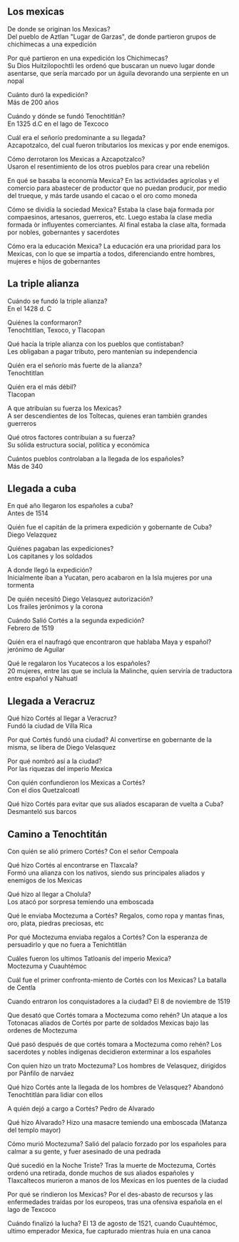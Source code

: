 
## Los mexicas

De donde se originan los Mexicas?  
Del pueblo de Aztlan "Lugar de Garzas", de donde partieron grupos de chichimecas a una expedición

Por qué partieron en una expedición los Chichimecas?  
Su Dios Huitzilopochtli les ordenó que buscaran un nuevo lugar donde asentarse, que sería marcado por un águila devorando una serpiente en un nopal

Cuánto duró la expedición?  
Más de 200 años

Cuándo y dónde se fundó Tenochtitlán?  
En 1325 d.C en el lago de Texcoco

Cuál era el señorío predominante a su llegada?  
Azcapotzalco, del cual fueron tributarios los mexicas y por ende enemigos.

Cómo derrotaron los Mexicas a Azcapotzalco?   
Usaron el resentimiento de los otros pueblos para crear una rebelión

En qué se basaba la economía Mexica?
En las actividades agrícolas y el comercio para abastecer de productor que no puedan producir, por medio del trueque, y más tarde usando el cacao o el oro como moneda

Cómo se dividía la sociedad Mexica?
Estaba la clase baja formada por compaesinos, artesanos, guerreros, etc. Luego estaba la clase media formada òr influyentes comerciantes. Al final estaba la clase alta, formada por nobles, gobernantes y sacerdotes

Cómo era la educación Mexica?
La educación era una prioridad para los Mexicas, con lo que se impartía a todos, diferenciando entre hombres, mujeres e hijos de gobernantes


## La triple alianza

Cuándo se fundó la triple alianza?  
En el 1428 d. C

Quiénes la conformaron?  
Tenochtitlan, Texoco, y Tlacopan

Qué hacía la triple alianza con los pueblos que contistaban?  
Les obligaban a pagar tributo, pero mantenían su independencia

Quién era el señorío más fuerte de la alianza?  
Tenochtitlan

Quién era el más débil?  
Tlacopan

A que atribuían su fuerza los Mexicas?  
A ser descendientes de los Toltecas, quienes eran también grandes guerreros

Qué otros factores contribuían a su fuerza?  
Su sólida estructura social, política y económica 

Cuántos pueblos controlaban a la llegada de los españoles?  
Más de 340

## Llegada  a cuba


En qué año llegaron los españoles a cuba?  
Antes de 1514

Quién fue el capitán de la primera expedición y gobernante de Cuba?  
Diego Velazquez

Quiénes pagaban las expediciones?  
Los capitanes y los soldados

A donde llegó la expedición?   
Inicialmente iban a Yucatan, pero acabaron en la Isla mujeres por una tormenta 

De quién necesitó Diego Velasquez autorización?  
Los frailes jerónimos y la corona

Cuándo Salió Cortés a la segunda expedición?  
Febrero de 1519

Quién era el naufragó que encontraron que hablaba Maya y español?  
jerónimo de Aguilar

Qué le regalaron los Yucatecos a los españoles?  
20 mujeres, entre las que se incluía la Malinche, quien serviría de traductora entre español y Nahuatl


## Llegada a Veracruz

Qué hizo Cortés al llegar a Veracruz?  
Fundó la ciudad de Villa Rica

Por qué Cortés fundó una ciudad?
Al convertirse en gobernante de la misma, se libera de Diego Velasquez

Por qué nombró así a la ciudad?  
Por las riquezas del imperio Mexica

Con quién confundieron los Mexicas a Cortés?   
Con el dios Quetzalcoatl

Qué hizo Cortés para evitar que sus aliados escaparan de vuelta a Cuba?  
Desmanteló sus barcos

## Camino a Tenochtitán

Con quién se alió primero Cortés?
Con el señor Cempoala

Qué hizo Cortés al encontrarse en Tlaxcala?  
Formó una alianza con los nativos, siendo sus principales aliados y enemigos de los Mexicas

Qué hizo al llegar a Cholula?  
Los atacó por sorpresa temiendo una emboscada

Qué le enviaba Moctezuma a Cortés?
Regalos, como ropa y mantas finas, oro, plata, piedras preciosas, etc

Por qué Moctezuma enviaba regalos a Cortés?
Con la esperanza de persuadirlo y que no fuera a Tenichtitlán

Cuáles fueron los ultimos Tatloanis del imperio Mexica?  
Moctezuma y Cuauhtémoc

Cuál fue el primer confronta-miento de Cortés con los Mexicas?
La batalla de Centla

Cuando entraron los conquistadores a la ciudad?
El 8 de noviembre de 1519

Que desató que Cortés tomara a Moctezuma como rehén?
Un ataque a los Totonacas aliados de Cortés por parte de soldados Mexicas bajo las ordenes de Moctezuma

Qué pasó después de que cortés tomara a Moctezuma como rehén?
Los sacerdotes y nobles indígenas decidieron exterminar a los españoles

Con quien hizo un trato Moctezuma?
Los hombres de Velasquez, dirigidos por Pánfilo de narváez

Qué hizo Cortés ante la llegada de los hombres de Velasquez?
Abandonó Tenochtitlán para lidiar con ellos

A quién dejó a cargo a Cortés?
Pedro de Alvarado

Qué hizo Alvarado?
Hizo una masacre temiendo una emboscada (Matanza del templo mayor)

Cómo murió Moctezuma?
Salió del palacio forzado por los españoles para calmar a su gente, y fuer asesinado de una pedrada

Qué sucedió en la Noche Triste?
Tras la muerte de Moctezuma, Cortés ordenó una retirada, donde muchos de sus aliados españoles y Tlaxcaltecos murieron a manos de los Mexicas en los puentes de la ciudad

Por qué se rindieron los Mexicas?
Por el des-abasto de recursos y las enfermedades traídas por los europeos, tras una ofensiva española en el lago de Texcoco

Cuándo finalizó la lucha?
El 13 de agosto de 1521, cuando Cuauhtémoc, ultimo emperador Mexica, fue capturado mientras huia en una canoa


